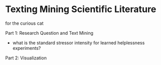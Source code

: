 # Texting Mining Scientific Literature
for the curious cat

Part 1: Research Question and Text Mining
- what is the standard stressor intensity for learned helplessness experiments?

Part 2: Visualization
